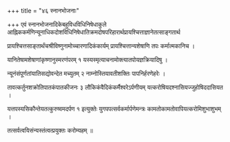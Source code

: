 +++
title = "४६ स्नानभोजनाः"

+++
एवं स्नानभोजनादिकेबहुविधविधिनिषेधाकुले आह्निककर्मणिन्यूनाधिकदोशविधिनिषेधातिक्रमदोषपरिहारार्थप्रायश्चित्ताज्ञानेतत्साङ्गतार्थ

प्रायश्चित्तसाङ्‌तार्थंचश्रीविष्णुनामोच्चारणादिकंकार्यम् प्रायश्चित्तान्यशेषाणि तपः कर्मात्मकानिच ।

यानितेषामशेषाणांकृष्णानुस्मरणंपरम् १ यस्यस्मृत्याचनामोक्त्यातपोयज्ञक्रियादिषु ।

न्यूनंसंपूर्णतांयातिसद्योवन्देत मच्युतम् २ नाम्नोस्तियावतीशक्तिः पापनिर्हरणेहरेः ।

तावत्कर्तुनशक्रोतिपातकंपातकीजनः ३ लौकिकंवैदिकंकर्मैश्वरेऽर्पणीयम् यत्करोषियदश्नासियज्जुहोषिददासियत ।

यत्तपस्यसिकौन्तेयतत्कुरुष्वमदर्पण १ इत्युक्तेः युगपपत्सर्वकर्मार्पणेमन्त्रः कामतोकामतोवापियत्करोमिशुभाशुभम् ।

तत्सर्वत्वयिसंन्यस्तंत्वत्प्रयुक्तः करोम्यहम् ॥
